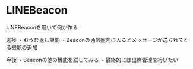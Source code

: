 # LINEBeacon

LINEBeaconを用いて何か作る

進捗
・おうむ返し機能
・Beaconの通信圏内に入るとメッセージが送られてくる機能の追加

今後
・Beaconの他の機能を試してみる
・最終的には出席管理を行いたい

